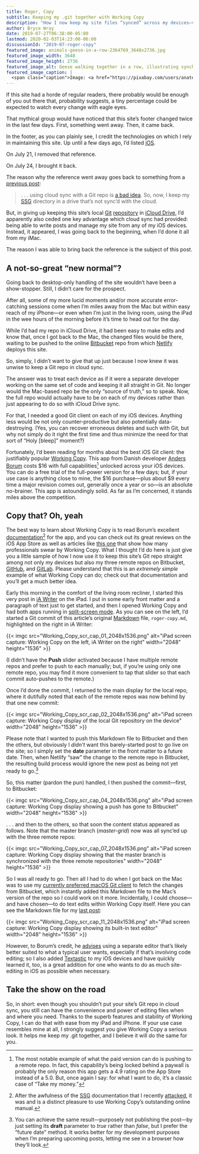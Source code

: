 ```yaml
---
title: Roger, Copy
subtitle: Keeping my .git together with Working Copy
description: "How I now keep my site files “synced” across my devices—via Git and Working Copy."
author: Bryce Wray
date: 2019-07-27T06:38:00-05:00
lastmod: 2020-02-03T14:23:00-06:00
discussionId: "2019-07-roger-copy"
featured_image: animals-geese-in-a-row-2364769_3648x2736.jpg
featured_image_width: 3648
featured_image_height: 2736
featured_image_alt: Geese walking together in a row, illustrating synchronicity.
featured_image_caption: |
  <span class="caption">Image: <a href="https://pixabay.com/users/anaterate-2348028/?utm_source=link-attribution&amp;utm_medium=referral&amp;utm_campaign=image&amp;utm_content=2364769">Wolfgang Eckert</a>; <a href="https://pixabay.com/?utm_source=link-attribution&amp;utm_medium=referral&amp;utm_campaign=image&amp;utm_content=2364769">Pixabay</a></span>
---
```


If this site had a horde of regular readers, there probably would be enough of you out there that, probability suggests, a tiny percentage could be expected to watch every change with eagle eyes.

That mythical group would have noticed that this site’s footer changed twice in the last few days. First, something went away. Then, it came back.

In the footer, as you can plainly see, I credit the technologies on which I rely in maintaining this site. Up until a few days ago, I’d listed [iOS](https://www.apple.com/ios).

On July 21, I removed that reference.

On July 24, I brought it back.

The reason why the reference went away goes back to something from a [previous post](/posts/2019/07/lessons-learned):

> .&nbsp;.&nbsp;.&nbsp;using cloud sync with a Git repo is [a bad idea](https://stackoverflow.com/questions/35853139/can-git-and-icloud-drive-be-effectively-used-together).  So, now, I keep my [SSG](https://staticsite.gen) directory in a drive that’s not sync’d with the cloud.

But, in giving up keeping this site’s local [Git](https://git-scm.com) [repository](https://www.sbf5.com/~cduan/technical/git/git-1.shtml) in [iCloud Drive](https://developer.apple.com/icloud/icloud-drive/), I’d apparently also ceded one key advantage which cloud sync had provided: being able to write posts and manage my site from any of my iOS devices. Instead, it appeared, I was going back to the beginning, when I’d done it all from my iMac.

The reason I was able to bring back the reference is the subject of this post.

## A not-so-great “new normal”?

Going back to desktop-only handling of the site wouldn’t have been a show-stopper. Still, I didn’t care for the prospect.

After all, some of my more lucid moments and/or more accurate error-catching sessions come when I’m miles away from the Mac but within easy reach of my iPhone—or even when I’m just in the living room, using the iPad in the wee hours of the morning before it’s time to head out for the day.

While I’d had my repo in iCloud Drive, it had been easy to make edits and know that, once I got back to the Mac, the changed files would be there, waiting to be pushed to the online [Bitbucket](https://bitbucket.org) repo from which [Netlify](https://www.netlify.com) deploys this site.

So, simply, I didn’t want to give that up just because I now knew it was unwise to keep a Git repo in cloud sync.

The answer was to treat each device as if it were a separate developer working on the same set of code and keeping it all straight in Git. No longer would the Mac-based repo be the only “source of truth,” so to speak. Now, the full repo would actually have to be on each of my devices rather than just appearing to do so with iCloud Drive sync.

For that, I needed a good Git client on each of my iOS devices. Anything less would be not only counter-productive but also potentially data-destroying. (Yes, you can recover erroneous deletes and such with Git, but why not simply do it right the first time and thus minimize the need for that sort of “Holy [bleep]” moment?)

Fortunately, I’d been reading for months about the best iOS Git client: the justifiably popular [Working Copy](https://workingcopyapp.com). This app from Danish developer [Anders Borum](https://twitter.com/palmin) costs $16 with full capabilities[^remote] unlocked across your iOS devices. You can do a free trial of the full-power version for a few days; but, if your use case is anything close to mine, the $16 purchase—plus about $9 every time a major revision comes out, generally once a year or so—is an absolute no-brainer. This app is astoundingly solid. As far as I’m concerned, it stands miles above the competition.

[^remote]: The most notable example of what the paid version can do is pushing to a remote repo. In fact, this capability’s being locked behind a paywall is probably the only reason this app gets a 4.9 rating on the App Store instead of a 5.0. But, once again I say: for what I want to do, it’s a classic case of “Take my money.”

## Copy that? Oh, yeah

The best way to learn about Working Copy is to read Borum’s excellent [documentation](https://workingcopyapp.com/manual.html)[^docs] for the app, and you can check out its great reviews on the iOS App Store as well as articles like [this one](https://www.macstories.net/reviews/working-copy-integrates-with-the-files-app-and-drag-and-drop/) that show how many professionals swear by Working Copy. What I thought I’d do here is just give you a little sample of how I now use it to keep this site’s Git repo straight among not only my devices but also my three remote repos on Bitbucket, [GitHub](https://github.com), and [GitLab](https://gitlab.com). Please understand that this is an *extremely simple* example of what Working Copy can do; check out that documentation and you’ll get a much better idea.

[^docs]: After the awfulness of the [SSG](https://staticgen.com) documentation that I recently [attacked](/posts/2019/07/lessons-learned), it was and is a distinct pleasure to use Working Copy’s outstanding online manual.

Early this morning in the comfort of the living room recliner, I started this very post in [iA Writer](https://ia.net/writer) on the iPad. I put in some early front matter and a paragraph of text just to get started, and then I opened Working Copy and had both apps running in [split-screen mode](https://support.apple.com/en-us/HT207582). As you can see on the left, I’d started a Git commit of this article’s original [Markdown](https://daringfireball.net/projects/markdown) file, `roger-copy.md`, highlighted on the right in iA Writer:

{{< imgc src="Working_Copy_scr_cap_01_2048x1536.png" alt="iPad screen capture: Working Copy on the left, iA Writer on the right" width="2048" height="1536" >}}

(I didn’t have the **Push** slider activated because I have multiple remote repos and prefer to push to each manually; but, if you’re using only one remote repo, you may find it more convenient to tap that slider so that each commit auto-pushes to the remote.)

Once I’d done the commit, I returned to the main display for the local repo, where it dutifully noted that each of the remote repos was now behind by that one new commit:

{{< imgc src="Working_Copy_scr_cap_02_2048x1536.png" alt="iPad screen capture: Working Copy display of the local Git repository on the device" width="2048" height="1536" >}}

Please note that I wanted to push this Markdown file to Bitbucket and then the others, but obviously I *didn’t* want this barely-started post to go live on the site; so I simply set the **date** parameter in the front matter to a future date. Then, when Netlify “saw” the change to the remote repo in Bitbucket, the resulting build process would ignore the new post as being not yet ready to go.[^draft]

[^draft]: You can achieve the same result—purposely not publishing the post—by just setting its **draft** parameter to *true* rather than *false*, but I prefer the “future date” method. It works better for my development purposes when I’m preparing upcoming posts, letting me see in a browser how they’ll look.

So, this matter (pardon the pun) handled, I then pushed the commit—first, to Bitbucket:

{{< imgc src="Working_Copy_scr_cap_04_2048x1536.png" alt="iPad screen capture: Working Copy display showing a push has gone to Bitbucket" width="2048" height="1536" >}}

.&nbsp;.&nbsp;.&nbsp;and then to the others, so that soon the content status appeared as follows. Note that the master branch (*master-grid*) now was all sync’ed up with the three remote repos:

{{< imgc src="Working_Copy_scr_cap_07_2048x1536.png" alt="iPad screen capture: Working Copy display showing that the master branch is synchronized with the three remote repositories" width="2048" height="1536" >}}

So I was all ready to go. Then all I had to do when I got back on the Mac was to use my [currently preferred macOS Git client](https://git-fork.com) to fetch the changes from Bitbucket, which instantly added this Markdown file to the Mac’s version of the repo so I could work on it more. Incidentally, I could choose—and have chosen—to do text edits within Working Copy itself. Here you can see the Markdown file for my [last post](/posts/2019/07/lessons-learned):

{{< imgc src="Working_Copy_scr_cap_11_2048x1536.png" alt="iPad screen capture: Working Copy display showing its built-in text editor" width="2048" height="1536" >}}

However, to Borum’s credit, he [advises](https://workingcopyapp.com/manual/extending-ios) using a separate editor that’s likely better suited to what a typical user wants, especially if that’s involving code editing; so I also added [Textastic](https://www.textasticapp.com) to my iOS devices and have quickly learned it, too, is a great addition for one who wants to do as much site-editing in iOS as possible when necessary.

## Take the show on the road

So, in short: even though you shouldn’t put your site’s Git repo in cloud sync, you still can have the convenience and power of editing files when and where you need. Thanks to the superb features and stability of Working Copy, I can do that with ease from my iPad and iPhone. If your use case resembles mine at all, I strongly suggest you give Working Copy a serious look. It helps me keep my .git together, and I believe it will do the same for you.